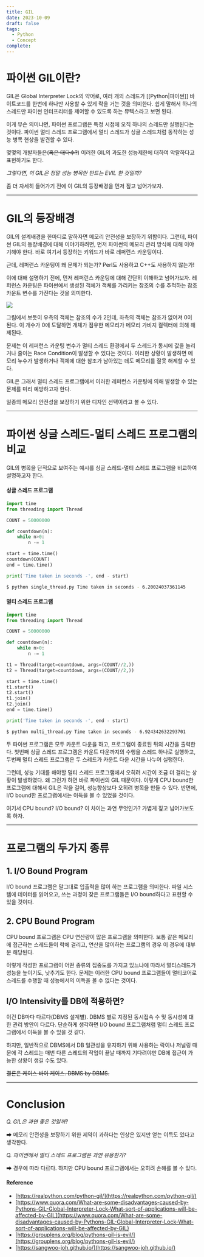 ```yaml
---
title: GIL
date: 2023-10-09
draft: false
tags:
  - Python
  - Concept
complete:
---
```

# 파이썬 GIL이란?

GIL은 Global Interpreter Lock의 약어로, 여러 개의 스레드가 [[Python|파이썬]] 바이트코드를 한번에 하나만 사용할 수 있게 락을 거는 것을 의미한다. 쉽게 말해서 하나의 스레드만 파이썬 인터프리터를 제어할 수 있도록 하는 뮤텍스라고 보면 된다.

이게 무슨 의미냐면, 파이썬 프로그램은 특정 시점에 오직 하나의 스레드만 실행된다는 것이다. 파이썬 멀티 스레드 프로그램에서 멀티 스레드가 싱글 스레드처럼 동작하는 성능 병목 현상을 발견할 수 있다.

몇몇의 개발자들은(~~혹은 대다수?~~) 이러한 GIL의 과도한 성능제한에 대하여 악랄하다고 표현하기도 한다.

*그렇다면, 이 GIL은 정말 성능 병목만 만드는 EVIL 한 것일까?*

좀 더 자세히 들어가기 전에 이 GIL의 등장배경을 먼저 짚고 넘어가보자.

---
# GIL의 등장배경

GIL의 설계배경을 한마디로 말하자면 메모리 안전성을 보장하기 위함이다. 그런데, 파이썬 GIL의 등장배경에 대해 이야기하려면, 먼저 파이썬의 메모리 관리 방식에 대해 이야기해야 한다. 바로 여기서 등장하는 키워드가 바로 레퍼런스 카운팅이다.

근데, 레퍼런스 카운팅이 왜 문제가 되는가? Perl도 사용하고 C++도 사용하지 않는가!

이에 대해 설명하기 전에, 먼저 레퍼런스 카운팅에 대해 간단히 이해하고 넘어가보자. 레퍼런스 카운팅은 파이썬에서 생성된 객체가 객체를 가리키는 참조의 수를 추적하는 참조 카운트 변수를 가진다는 것을 의미한다.

![](https://i.imgur.com/kRoEW2O.png)

그림에서 보듯이 우측의 객체는 참조의 수가 2인데, 좌측의 객체는 참조가 없어져 0이 된다. 이 개수가 0에 도달하면 개체가 점유한 메모리가 메모리 가비지 컬렉터에 의해 해제된다.

문제는 이 레퍼런스 카운팅 변수가 멀티 스레드 환경에서 두 스레드가 동시에 값을 늘리거나 줄이는 Race Condition이 발생할 수 있다는 것이다. 이러한 상황이 발생하면 메모리 누수가 발생하거나 객체에 대한 참조가 남아있는 데도 메모리를 잘못 해제할 수 있다.

GIL은 그래서 멀티 스레드 프로그램에서 이러한 레퍼런스 카운팅에 의해 발생할 수 있는 문제를 미리 예방하고자 한다.

일종의 메모리 안전성을 보장하기 위한 디자인 선택이라고 볼 수 있다.

---

# 파이썬 싱글 스레드-멀티 스레드 프로그램의 비교

GIL의 병목을 단적으로 보여주는 예시를 싱글 스레드-멀티 스레드 프로그램을 비교하여 설명하고자 한다.

#### 싱글 스레드 프로그램
```python
import time
from threading import Thread

COUNT = 50000000

def countdown(n):
    while n>0:
        n -= 1

start = time.time()
countdown(COUNT)
end = time.time()

print('Time taken in seconds -', end - start)
```

```sh
$ python single_thread.py Time taken in seconds - 6.20024037361145
```

#### 멀티 스레드 프로그램
```python
import time
from threading import Thread

COUNT = 50000000

def countdown(n):
    while n>0:
        n -= 1

t1 = Thread(target=countdown, args=(COUNT//2,))
t2 = Thread(target=countdown, args=(COUNT//2,))

start = time.time()
t1.start()
t2.start()
t1.join()
t2.join()
end = time.time()

print('Time taken in seconds -', end - start)
```

```sh
$ python multi_thread.py Time taken in seconds - 6.924342632293701
```

두 파이썬 프로그램은 모두 카운트 다운을 하고, 프로그램이 종료된 뒤의 시간을 출력한다. 첫번째 싱글 스레드 프로그램은 카운트 다운까지의 수행을 스레드 하나로 실행하고, 두번째 멀티 스레드 프로그램은 두 스레드가 카운트 다운 시간을 나누어 실행한다.

그런데, 성능 기대를 해야할 멀티 스레드 프로그램에서 오히려 시간이 조금 더 걸리는 상황이 발생하였다. 왜 그런가 하면 바로 파이썬의 GIL 때문이다. 이렇게 CPU bound한 프로그램에 대해서 GIL은 락을 걸어, 성능향상보다 오히려 병목을 만들 수 있다. 반면에, I/O bound한 프로그램에서는 이득을 볼 수 있었을 것이다.

여기서 CPU bound? I/O bound? 이 차이는 과연 무엇인가? 가볍게 짚고 넘어가보도록 하자.

---

# 프로그램의 두가지 종류

## 1. I/O Bound Program

I/O bound 프로그램은 말그대로 입출력을 많이 하는 프로그램을 의미한다. 파일 시스템에 데이터를 읽어오고, 쓰는 과정이 잦은 프로그램들은 I/O bound하다고 표현할 수 있을 것이다.

## 2. CPU Bound Program

CPU bound 프로그램은 CPU 연산량이 많은 프로그램을 의미한다. 보통 같은 메모리에 접근하는 스레드들이 락에 걸리고, 연산을 많이하는 프로그램의 경우 이 경우에 대부분 해당된다.

이렇게 작성한 프로그램이 어떤 종류의 집중도를 가지고 있느냐에 따라서 멀티스레드가 성능을 높이기도, 낮추기도 한다. 문제는 이러한 CPU bound 프로그램들이 멀티코어로 스레드를 수행할 때 성능에서의 이득을 볼 수 없다는 것이다.

## I/O Intensivity를 DB에 적용하면?

이건 DB마다 다르다(DBMS 설계별). DBMS 별로 지정된 동시접속 수 및 동시성에 대한 관리 방안이 다르다. 단순하게 생각하면 I/O bound 프로그램처럼 멀티 스레드 프로그램에서 이득을 볼 수 있을 것 같다.

하지만, 일반적으로 DBMS에서 DB 일관성을 유지하기 위해 사용하는 락이나 저널링 때문에 각 스레드는 매번 다른 스레드의 작업이 끝날 때까지 기다려야만 DB에 접근이 가능한 상황이 생길 수도 있다.

~~결론은 케이스 바이 케이스. DBMS by DBMS.~~


---

# Conclusion

*Q. GIL은 과연 좋은 것일까?*

➡ 메모리 안전성을 보장하기 위한 제약이 과하다는 인상은 있지만 얻는 이득도 있다고 생각한다.

*Q. 파이썬에서 멀티 스레드 프로그램은 과연 유용한가?*

➡ 경우에 따라 다르다. 하지만 CPU bound 프로그램에서는 오히려 손해를 볼 수 있다.



#### Reference

- [https://realpython.com/python-gil/](https://realpython.com/python-gil/)
- [https://www.quora.com/What-are-some-disadvantages-caused-by-Pythons-GIL-Global-Interpreter-Lock-What-sort-of-applications-will-be-affected-by-GIL](https://www.quora.com/What-are-some-disadvantages-caused-by-Pythons-GIL-Global-Interpreter-Lock-What-sort-of-applications-will-be-affected-by-GIL)
- [https://grouplens.org/blog/pythons-gil-is-evil/](https://grouplens.org/blog/pythons-gil-is-evil/)
- [https://sangwoo-joh.github.io/](https://sangwoo-joh.github.io/)